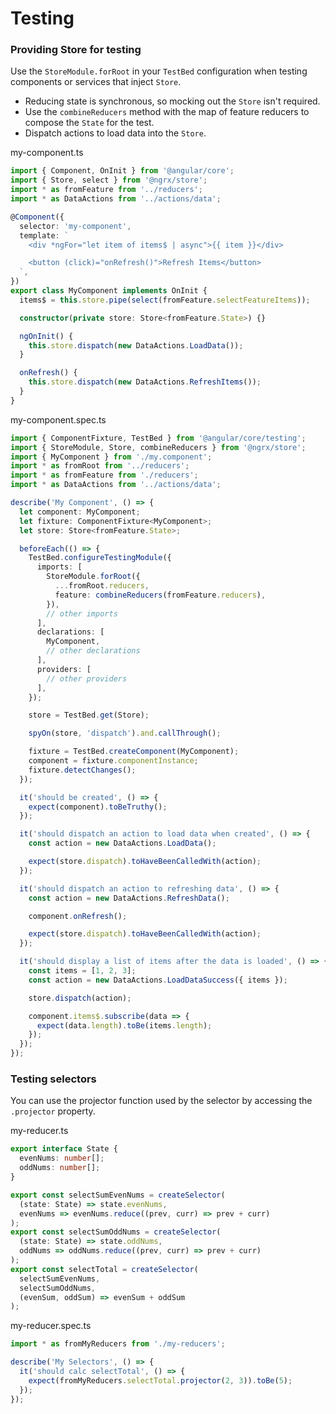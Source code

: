 # Testing

### Providing Store for testing

Use the `StoreModule.forRoot` in your `TestBed` configuration when testing
components or services that inject `Store`.

* Reducing state is synchronous, so mocking out the `Store` isn't required.
* Use the `combineReducers` method with the map of feature reducers to compose
  the `State` for the test.
* Dispatch actions to load data into the `Store`.

my-component.ts

```ts
import { Component, OnInit } from '@angular/core';
import { Store, select } from '@ngrx/store';
import * as fromFeature from '../reducers';
import * as DataActions from '../actions/data';

@Component({
  selector: 'my-component',
  template: `
    <div *ngFor="let item of items$ | async">{{ item }}</div>

    <button (click)="onRefresh()">Refresh Items</button>
  `,
})
export class MyComponent implements OnInit {
  items$ = this.store.pipe(select(fromFeature.selectFeatureItems));

  constructor(private store: Store<fromFeature.State>) {}

  ngOnInit() {
    this.store.dispatch(new DataActions.LoadData());
  }

  onRefresh() {
    this.store.dispatch(new DataActions.RefreshItems());
  }
}
```

my-component.spec.ts

```ts
import { ComponentFixture, TestBed } from '@angular/core/testing';
import { StoreModule, Store, combineReducers } from '@ngrx/store';
import { MyComponent } from './my.component';
import * as fromRoot from '../reducers';
import * as fromFeature from './reducers';
import * as DataActions from '../actions/data';

describe('My Component', () => {
  let component: MyComponent;
  let fixture: ComponentFixture<MyComponent>;
  let store: Store<fromFeature.State>;

  beforeEach(() => {
    TestBed.configureTestingModule({
      imports: [
        StoreModule.forRoot({
          ...fromRoot.reducers,
          feature: combineReducers(fromFeature.reducers),
        }),
        // other imports
      ],
      declarations: [
        MyComponent,
        // other declarations
      ],
      providers: [
        // other providers
      ],
    });

    store = TestBed.get(Store);

    spyOn(store, 'dispatch').and.callThrough();

    fixture = TestBed.createComponent(MyComponent);
    component = fixture.componentInstance;
    fixture.detectChanges();
  });

  it('should be created', () => {
    expect(component).toBeTruthy();
  });

  it('should dispatch an action to load data when created', () => {
    const action = new DataActions.LoadData();

    expect(store.dispatch).toHaveBeenCalledWith(action);
  });

  it('should dispatch an action to refreshing data', () => {
    const action = new DataActions.RefreshData();

    component.onRefresh();

    expect(store.dispatch).toHaveBeenCalledWith(action);
  });

  it('should display a list of items after the data is loaded', () => {
    const items = [1, 2, 3];
    const action = new DataActions.LoadDataSuccess({ items });

    store.dispatch(action);

    component.items$.subscribe(data => {
      expect(data.length).toBe(items.length);
    });
  });
});
```

### Testing selectors

You can use the projector function used by the selector by accessing the
`.projector` property.

my-reducer.ts

```ts
export interface State {
  evenNums: number[];
  oddNums: number[];
}

export const selectSumEvenNums = createSelector(
  (state: State) => state.evenNums,
  evenNums => evenNums.reduce((prev, curr) => prev + curr)
);
export const selectSumOddNums = createSelector(
  (state: State) => state.oddNums,
  oddNums => oddNums.reduce((prev, curr) => prev + curr)
);
export const selectTotal = createSelector(
  selectSumEvenNums,
  selectSumOddNums,
  (evenSum, oddSum) => evenSum + oddSum
);
```

my-reducer.spec.ts

```ts
import * as fromMyReducers from './my-reducers';

describe('My Selectors', () => {
  it('should calc selectTotal', () => {
    expect(fromMyReducers.selectTotal.projector(2, 3)).toBe(5);
  });
});
```
